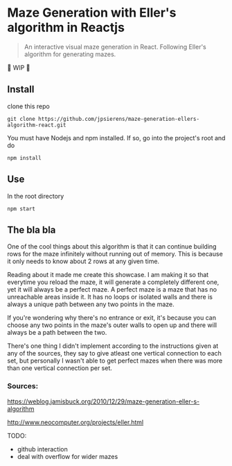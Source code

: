 # Maze Generation with Eller's algorithm in Reactjs
> An interactive visual maze generation in React. Following Eller's algorithm for generating mazes.

:construction: WIP :construction:

## Install
clone this repo
```
git clone https://github.com/jpsierens/maze-generation-ellers-algorithm-react.git
```

You must have Nodejs and npm installed. If so, go into the project's root and do
```
npm install
```

## Use
In the root directory
```
npm start
```

## The bla bla
One of the cool things about this algorithm is that it can continue building rows for the maze infinitely without running out of memory. This is because it only needs to know about 2 rows at any given time. 

Reading about it made me create this showcase. I am making it so that everytime you reload the maze, it will generate a completely different one, yet it will always be a perfect maze. A perfect maze is a maze that has no unreachable areas inside it. It has no loops or isolated walls and there is always a unique path between any two points in the maze.

If you're wondering why there's no entrance or exit, it's because you can choose any two points in the maze's outer walls to open up and there will always be a path between the two.

There's one thing I didn't implement according to the instructions given at any of the sources, they say to give atleast one vertical connection to each set, but personally I wasn't able to get perfect mazes when there was more than one vertical connection per set.

### Sources:
https://weblog.jamisbuck.org/2010/12/29/maze-generation-eller-s-algorithm

http://www.neocomputer.org/projects/eller.html

TODO:
- github interaction
- deal with overflow for wider mazes
